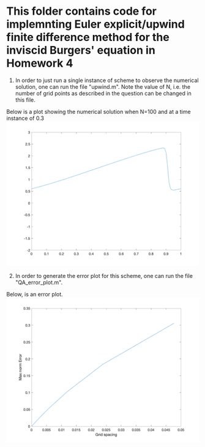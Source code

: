 
# This folder contains code for implemnting Euler explicit/upwind finite difference method for the inviscid Burgers' equation in Homework 4

1) In order to just run a single instance of scheme to observe the numerical solution, one can run the file "upwind.m". Note the value of N, i.e. the number of grid points as described in the question can be changed in this file.

Below is a plot showing the numerical solution when N=100 and at a time instance of 0.3
![alt text](https://github.com/sourav-roni/Math714_HW4/blob/main/QA/N100_T03.png)

2) In order to generate the error plot for this scheme, one can run the file "QA_error_plot.m". 

Below, is an error plot.
![alt text](https://github.com/sourav-roni/Math714_HW4/blob/main/QA/QA_error.png)
